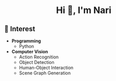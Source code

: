 <h1 align="center">Hi 👋, I'm Nari</h1>

## 🌱 Interest

- **Programming**
  - Python
- **Computer Vision**
  - Action Recognition
  - Object Detection
  - Human-Object Interaction
  - Scene Graph Generation

